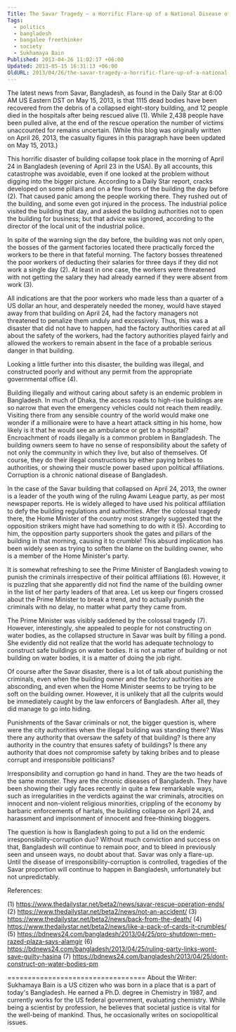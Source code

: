 ```yaml
---
Title: The Savar Tragedy – a Horrific Flare-up of a National Disease of Bangladesh
Tags:
  - politics
  - bangladesh
  - bangalee freethinker
  - society
  - Sukhamaya Bain
Published: 2013-04-26 11:02:17 +06:00
Updated: 2013-05-15 16:31:13 +06:00
OldURL: 2013/04/26/the-savar-tragedy-a-horrific-flare-up-of-a-national-disease-of-bangladesh/
---
```


The latest news from Savar, Bangladesh, as found in the Daily Star at 6:00 AM US Eastern DST on May 15, 2013, is that 1115 dead bodies have been recovered from the debris of a collapsed eight-story building, and 12 people died in the hospitals after being rescued alive (1). While 2,438 people have been pulled alive, at the end of the rescue operation the number of victims unaccounted for remains uncertain. (While this blog was originally written on April 26, 2013, the casualty figures in this paragraph have been updated on May 15, 2013.)

This horrific disaster of building collapse took place in the morning of April 24 in Bangladesh (evening of April 23 in the USA). By all accounts, this catastrophe was avoidable, even if one looked at the problem without digging into the bigger picture. According to a Daily Star report, cracks developed on some pillars and on a few floors of the building the day before (2). That caused panic among the people working there. They rushed out of the building, and some even got injured in the process. The industrial police visited the building that day, and asked the building authorities not to open the building for business; but that advice was ignored, according to the director of the local unit of the industrial police.

In spite of the warning sign the day before, the building was not only open, the bosses of the garment factories located there practically forced the workers to be there in that fateful morning. The factory bosses threatened the poor workers of deducting their salaries for three days if they did not work a single day (2). At least in one case, the workers were threatened with not getting the salary they had already earned if they were absent from work (3).

All indications are that the poor workers who made less than a quarter of a US dollar an hour, and desperately needed the money, would have stayed away from that building on April 24, had the factory managers not threatened to penalize them unduly and excessively. Thus, this was a disaster that did not have to happen, had the factory authorities cared at all about the safety of the workers, had the factory authorities played fairly and allowed the workers to remain absent in the face of a probable serious danger in that building.

Looking a little further into this disaster, the building was illegal, and constructed poorly and without any permit from the appropriate governmental office (4).

Building illegally and without caring about safety is an endemic problem in Bangladesh. In much of Dhaka, the access roads to high-rise buildings are so narrow that even the emergency vehicles could not reach them readily. Visiting there from any sensible country of the world would make one wonder if a millionaire were to have a heart attack sitting in his home, how likely is it that he would see an ambulance or get to a hospital? Encroachment of roads illegally is a common problem in Bangladesh. The building owners seem to have no sense of responsibility about the safety of not only the community in which they live, but also of themselves. Of course, they do their illegal constructions by either paying bribes to authorities, or showing their muscle power based upon political affiliations. Corruption is a chronic national disease of Bangladesh.

In the case of the Savar building that collapsed on April 24, 2013, the owner is a leader of the youth wing of the ruling Awami League party, as per most newspaper reports. He is widely alleged to have used his political affiliation to defy the building regulations and authorities. After the colossal tragedy there, the Home Minister of the country most strangely suggested that the opposition strikers might have had something to do with it (5). According to him, the opposition party supporters shook the gates and pillars of the building in that morning, causing it to crumble! This absurd implication has been widely seen as trying to soften the blame on the building owner, who is a member of the Home Minister's party.

It is somewhat refreshing to see the Prime Minister of Bangladesh vowing to punish the criminals irrespective of their political affiliations (6). However, it is puzzling that she apparently did not find the name of the building owner in the list of her party leaders of that area. Let us keep our fingers crossed about the Prime Minister to break a trend, and to actually punish the criminals with no delay, no matter what party they came from.

The Prime Minister was visibly saddened by the colossal tragedy (7). However, interestingly, she appealed to people for not constructing on water bodies, as the collapsed structure in Savar was built by filling a pond. She evidently did not realize that the world has adequate technology to construct safe buildings on water bodies. It is not a matter of building or not building on water bodies, it is a matter of doing the job right.

Of course after the Savar disaster, there is a lot of talk about punishing the criminals, even when the building owner and the factory authorities are absconding, and even when the Home Minister seems to be trying to be soft on the building owner. However, it is unlikely that all the culprits would be immediately caught by the law enforcers of Bangladesh. After all, they did manage to go into hiding.

Punishments of the Savar criminals or not, the bigger question is, where were the city authorities when the illegal building was standing there? Was there any authority that oversaw the safety of that building? Is there any authority in the country that ensures safety of buildings? Is there any authority that does not compromise safety by taking bribes and to please corrupt and irresponsible politicians?

Irresponsibility and corruption go hand in hand. They are the two heads of the same monster. They are the chronic diseases of Bangladesh. They have been showing their ugly faces recently in quite a few remarkable ways, such as irregularities in the verdicts against the war criminals, atrocities on innocent and non-violent religious minorities, crippling of the economy by barbaric enforcements of hartals, the building collapse on April 24, and harassment and imprisonment of innocent and free-thinking bloggers.  

The question is how is Bangladesh going to put a lid on the endemic irresponsibility-corruption duo? Without much conviction and success on that, Bangladesh will continue to remain poor, and to bleed in previously seen and unseen ways, no doubt about that. Savar was only a flare-up. Until the disease of irresponsibility-corruption is controlled, tragedies of the Savar proportion will continue to happen in Bangladesh, unfortunately but not unpredictably.


References:

(1) https://www.thedailystar.net/beta2/news/savar-rescue-operation-ends/
(2) https://www.thedailystar.net/beta2/news/not-an-accident/
(3) https://www.thedailystar.net/beta2/news/back-from-the-death/
(4) https://www.thedailystar.net/beta2/news/like-a-pack-of-cards-it-crumbles/
(5) https://bdnews24.com/bangladesh/2013/04/25/pro-shutdown-men-razed-plaza-says-alamgir
(6) https://bdnews24.com/bangladesh/2013/04/25/ruling-party-links-wont-save-guilty-hasina
(7) https://bdnews24.com/bangladesh/2013/04/25/dont-construct-on-water-bodies-pm

==================================
About the Writer: Sukhamaya Bain is a US citizen who was born in a place that is a part of today's Bangladesh. He earned a Ph.D. degree in Chemistry in 1987, and currently works for the US federal government, evaluating chemistry. While being a scientist by profession, he believes that societal justice is vital for the well-being of mankind. Thus, he occasionally writes on sociopolitical issues.
